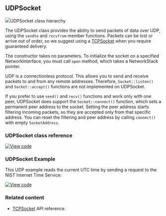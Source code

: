## UDPSocket

<span class="images">![](https://os.mbed.com/docs/v5.11/mbed-os-api-doxy/class_u_d_p_socket.png)<span>UDPSocket class hierarchy</span></span>

The UDPSocket class provides the ability to send packets of data over UDP, using the `sendto` and `recvfrom` member functions. Packets can be lost or arrive out of order, so we suggest using a [TCPSocket](../apis/tcpsocket.html) when you require guaranteed delivery.

The constructor takes no parameters. To initialize the socket on a specified NetworkInterface, you must call `open` method, which takes a NetworkStack pointer.

UDP is a connectionless protocol. This allows you to send and receive packets to and from any remote addresses. Therefore, `Socket::listen()` and `Socket::accept()` functions are not implemented on UDPSocket.

If you prefer to use `send()` and `recv()` functions and work only with one peer, UDPSocket does support the `Socket::connect()` function, which sets a permanent peer address to the socket. Setting the peer address starts filtering incoming packets, so they are accepted only from that specific address. You can reset the filtering and peer address by calling `connect()` with empty `SocketAddress`.

### UDPSocket class reference

[![View code](https://www.mbed.com/embed/?type=library)](https://os.mbed.com/docs/v5.11/mbed-os-api-doxy/class_u_d_p_socket.html)

### UDPSocket Example

This UDP example reads the current UTC time by sending a request to the NIST Internet Time Service:

[![View code](https://www.mbed.com/embed/?url=https://os.mbed.com/teams/mbed_example/code/mbed-os-example-udp-sockets)](https://os.mbed.com/teams/mbed_example/code/mbed-os-example-udp-sockets/file/cf516d904427/main.cpp)

### Related content

- [TCPSocket](tcpsocket.html) API reference.
